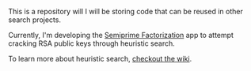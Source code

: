 This is a repository will I will be storing code that can be reused in other search projects.

Currently, I'm developing the [Semiprime Factorization](https://github.com/entangledloops/semiprime) app to attempt cracking RSA public keys through heuristic search.

To learn more about heuristic search, [checkout the wiki](https://github.com/entangledloops/heuristic-search/wiki/Heuristic-Search-Project-Wiki).
